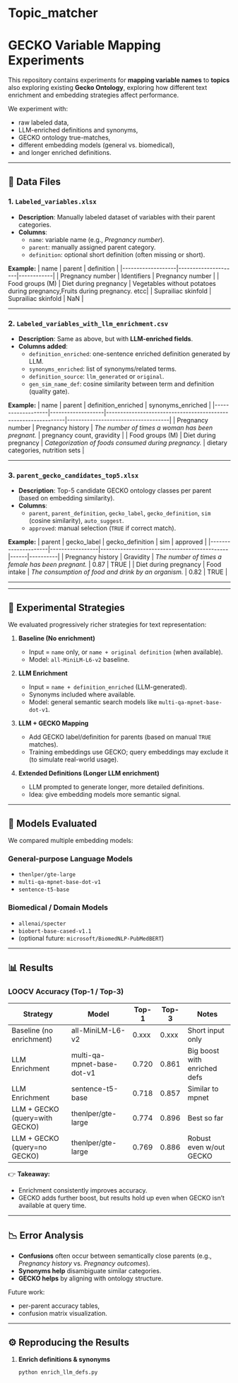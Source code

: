 # Topic_matcher

# GECKO Variable Mapping Experiments

This repository contains experiments for **mapping variable names** to **topics** also exploring existing **Gecko Ontology**, exploring how different text enrichment and embedding strategies affect performance.

We experiment with:
- raw labeled data,
- LLM-enriched definitions and synonyms,
- GECKO ontology true-matches,
- different embedding models (general vs. biomedical),
- and longer enriched definitions.

---

## 📂 Data Files

### 1. `Labeled_variables.xlsx`
- **Description**: Manually labeled dataset of variables with their parent categories.  
- **Columns**:  
  - `name`: variable name (e.g., *Pregnancy number*).  
  - `parent`: manually assigned parent category.  
  - `definition`: optional short definition (often missing or short).  

**Example:**
| name              | parent              | definition |
|-------------------|---------------------|------------|
| Pregnancy number  | Identifiers         | Pregnancy number      |
| Food groups (M)   | Diet during pregnancy | Vegetables without potatoes  during pregnancy,Fruits during pregnancy. etcc|
| Suprailiac skinfold   | Suprailiac skinfold | NaN |


---

### 2. `Labeled_variables_with_llm_enrichment.csv`
- **Description**: Same as above, but with **LLM-enriched fields**.  
- **Columns added**:  
  - `definition_enriched`: one-sentence enriched definition generated by LLM.  
  - `synonyms_enriched`: list of synonyms/related terms.  
  - `definition_source`: `llm_generated` or `original`.  
  - `gen_sim_name_def`: cosine similarity between term and definition (quality gate).  

**Example:**
| name              | parent            | definition_enriched                                           | synonyms_enriched                  |
|-------------------|-------------------|---------------------------------------------------------------|------------------------------------|
| Pregnancy number  | Pregnancy history | *The number of times a woman has been pregnant.*              | pregnancy count, gravidity         |
| Food groups (M)   | Diet during pregnancy | *Categorization of foods consumed during pregnancy.*       | dietary categories, nutrition sets |

---

### 3. `parent_gecko_candidates_top5.xlsx`
- **Description**: Top-5 candidate GECKO ontology classes per parent (based on embedding similarity).  
- **Columns**:  
  - `parent`, `parent_definition`, `gecko_label`, `gecko_definition`, `sim` (cosine similarity), `auto_suggest`.  
  - `approved`: manual selection (`TRUE` if correct match).  

**Example:**
| parent              | gecko_label     | gecko_definition                            | sim  | approved |
|---------------------|-----------------|---------------------------------------------|------|----------|
| Pregnancy history   | Gravidity       | *The number of times a female has been pregnant.* | 0.87 | TRUE     |
| Diet during pregnancy | Food intake   | *The consumption of food and drink by an organism.* | 0.82 | TRUE |

---

---

## 🧪 Experimental Strategies

We evaluated progressively richer strategies for text representation:

1. **Baseline (No enrichment)**  
   - Input = `name` only, or `name + original definition` (when available).  
   - Model: `all-MiniLM-L6-v2` baseline.  

2. **LLM Enrichment**  
   - Input = `name + definition_enriched` (LLM-generated).  
   - Synonyms included where available.  
   - Model: general semantic search models like `multi-qa-mpnet-base-dot-v1`.  

3. **LLM + GECKO Mapping**  
   - Add GECKO label/definition for parents (based on manual `TRUE` matches).  
   - Training embeddings use GECKO; query embeddings may exclude it (to simulate real-world usage).  

4. **Extended Definitions (Longer LLM enrichment)**  
   - LLM prompted to generate longer, more detailed definitions.  
   - Idea: give embedding models more semantic signal.  

---

## 🔬 Models Evaluated

We compared multiple embedding models:

### General-purpose Language Models
- `thenlper/gte-large`
- `multi-qa-mpnet-base-dot-v1`
- `sentence-t5-base`

### Biomedical / Domain Models
- `allenai/specter`
- `biobert-base-cased-v1.1`
- (optional future: `microsoft/BiomedNLP-PubMedBERT`)

---

## 📊 Results

### LOOCV Accuracy (Top-1 / Top-3)

| Strategy                    | Model                     | Top-1  | Top-3  | Notes |
|------------------------------|---------------------------|--------|--------|-------|
| Baseline (no enrichment)     | all-MiniLM-L6-v2          | 0.xxx  | 0.xxx  | Short input only |
| LLM Enrichment               | multi-qa-mpnet-base-dot-v1| 0.720  | 0.861  | Big boost with enriched defs |
| LLM Enrichment               | sentence-t5-base          | 0.718  | 0.857  | Similar to mpnet |
| LLM + GECKO (query=with GECKO) | thenlper/gte-large      | 0.774  | 0.896  | Best so far |
| LLM + GECKO (query=no GECKO) | thenlper/gte-large        | 0.769  | 0.886  | Robust even w/out GECKO |

👉 **Takeaway:**  
- Enrichment consistently improves accuracy.  
- GECKO adds further boost, but results hold up even when GECKO isn’t available at query time.  

---

## 📉 Error Analysis

- **Confusions** often occur between semantically close parents (e.g., *Pregnancy history* vs. *Pregnancy outcomes*).  
- **Synonyms help** disambiguate similar categories.  
- **GECKO helps** by aligning with ontology structure.  

Future work:  
- per-parent accuracy tables,  
- confusion matrix visualization.  

---

## ⚙️ Reproducing the Results

1. **Enrich definitions & synonyms**
   ```bash
   python enrich_llm_defs.py
